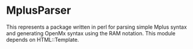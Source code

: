 # MplusParser
This represents a package written in perl for parsing simple Mplus syntax and generating OpenMx syntax using the RAM notation. This module depends on HTML::Template.
